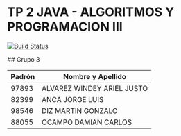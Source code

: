 TP 2 JAVA - ALGORITMOS Y PROGRAMACION III
==========

[![Build Status](https://travis-ci.org/GonzaDiz/tp2j-algo3.svg?branch=master)]()


## Grupo 3

| Padrón | Nombre y Apellido         |
|--------|---------------------------|
| 97893 | ALVAREZ WINDEY ARIEL JUSTO |
| 82399 | ANCA JORGE LUIS            |
| 98546 | DIZ MARTIN GONZALO         |
| 88055 | OCAMPO DAMIAN CARLOS       |
